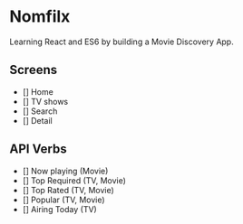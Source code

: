 # Nomfilx

Learning React and ES6 by building a Movie Discovery App.

## Screens

- [] Home
- [] TV shows
- [] Search
- [] Detail

## API Verbs

- [] Now playing (Movie)
- [] Top Required (TV, Movie)
- [] Top Rated (TV, Movie)
- [] Popular (TV, Movie)
- [] Airing Today (TV)
